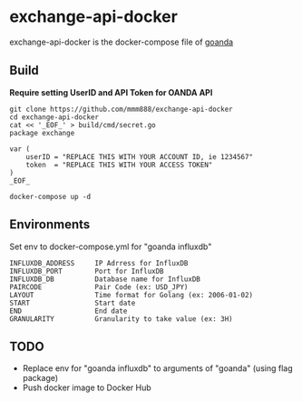 # exchange-api-docker

exchange-api-docker is the docker-compose file of [goanda](https://github.com/mmm888/exchange-api-go/tree/master/cmd/goanda)

## Build

**Require setting UserID and API Token for OANDA API**

~~~
git clone https://github.com/mmm888/exchange-api-docker
cd exchange-api-docker
cat << '_EOF_' > build/cmd/secret.go
package exchange

var (
    userID = "REPLACE THIS WITH YOUR ACCOUNT ID, ie 1234567"
    token  = "REPLACE THIS WITH YOUR ACCESS TOKEN"
)
_EOF_

docker-compose up -d
~~~

## Environments

Set env to docker-compose.yml for "goanda influxdb"

~~~
INFLUXDB_ADDRESS     IP Adrress for InfluxDB
INFLUXDB_PORT        Port for InfluxDB
INFLUXDB_DB          Database name for InfluxDB
PAIRCODE             Pair Code (ex: USD_JPY)
LAYOUT               Time format for Golang (ex: 2006-01-02)
START                Start date
END                  End date
GRANULARITY          Granularity to take value (ex: 3H)
~~~

## TODO

* Replace env for "goanda influxdb" to arguments of "goanda" (using flag package)
* Push docker image to Docker Hub
